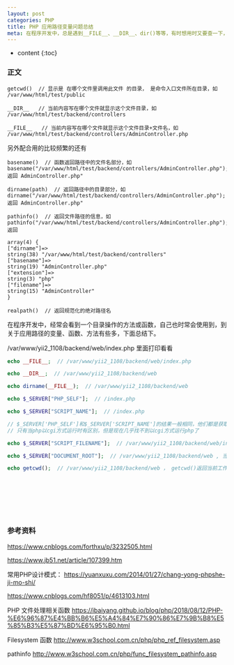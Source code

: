 ```yaml
---
layout: post
categories: PHP
title: PHP 应用路径变量问题总结
meta: 在程序开发中，总是遇到__FILE__、__DIR__、dir()等等，有时想用时又要查一下，所以这里总结下。
---
```

* content
{:toc}

### 正文

```
getcwd()  // 显示是 在哪个文件里调用此文件 的目录， 是命令入口文件所在目录，如  /var/www/html/test/public

__DIR__   // 当前内容写在哪个文件就显示这个文件目录，如 /var/www/html/test/backend/controllers

__FILE__   // 当前内容写在哪个文件就显示这个文件目录+文件名，如 /var/www/html/test/backend/controllers/AdminController.php
```

另外配合用的比较频繁的还有 
```
basename()  // 函数返回路径中的文件名部分，如 basename("/var/www/html/test/backend/controllers/AdminController.php"); 返回 AdminController.php"

dirname(path)  // 返回路径中的目录部分，如 dirname("/var/www/html/test/backend/controllers/AdminController.php"); 返回 AdminController.php"

pathinfo()  // 返回文件路径的信息，如 pathinfo("/var/www/html/test/backend/controllers/AdminController.php"); 返回

array(4) {
["dirname"]=>
string(38) "/var/www/html/test/backend/controllers"
["basename"]=>
string(19) "AdminController.php"
["extension"]=>
string(3) "php"
["filename"]=>
string(15) "AdminController"
}

realpath()  // 返回规范化的绝对路径名
```

在程序开发中，经常会看到一个目录操作的方法或函数，自己也时常会使用到，到关于应用路径的变量、函数、方法有些多，下面总结下。

/var/www/yii2_1108/backend/web/index.php 里面打印看看

```php
echo __FILE__;  // /var/www/yii2_1108/backend/web/index.php

echo __DIR__;  // /var/www/yii2_1108/backend/web

echo dirname(__FILE__);  // /var/www/yii2_1108/backend/web

echo $_SERVER["PHP_SELF"];  // /index.php 

echo $_SERVER["SCRIPT_NAME"];  // /index.php

// $_SERVER['PHP_SELF']和$_SERVER['SCRIPT_NAME']的结果一般相同，他们都是获取当前脚本的文件名,
// 只有当php以cgi方式运行时有区别，但是现在几乎找不到以cgi方式运行php了

echo $_SERVER["SCRIPT_FILENAME"];  // /var/www/yii2_1108/backend/web/index.php , 当前执行脚本的绝对路径。记住，在CLI方式运行php是获取不到的

echo $_SERVER["DOCUMENT_ROOT"];  // /var/www/yii2_1108/backend/web , 当前运行脚本所在的文档根目录，在服务器配置文件中定义

echo getcwd();  // /var/www/yii2_1108/backend/web ， getcwd()返回当前工作目录
```


<br/><br/><br/><br/><br/>
### 参考资料

<https://www.cnblogs.com/forthxu/p/3232505.html>

<https://www.jb51.net/article/107399.htm>

常用PHP设计模式： <https://yuanxuxu.com/2014/01/27/chang-yong-phpshe-ji-mo-shi/>

<https://www.cnblogs.com/hf8051/p/4613103.html>

PHP 文件处理相关函数 <https://ibaiyang.github.io/blog/php/2018/08/12/PHP-%E6%96%87%E4%BB%B6%E5%A4%84%E7%90%86%E7%9B%B8%E5%85%B3%E5%87%BD%E6%95%B0.html>

Filesystem 函数 <http://www.w3school.com.cn/php/php_ref_filesystem.asp>

pathinfo <http://www.w3school.com.cn/php/func_filesystem_pathinfo.asp>
